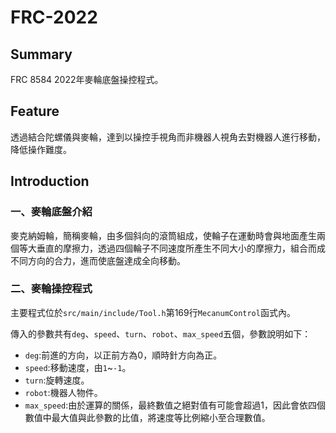 # FRC-2022

## Summary
FRC 8584 2022年麥輪底盤操控程式。

## Feature
透過結合陀螺儀與麥輪，達到以操控手視角而非機器人視角去對機器人進行移動，降低操作難度。

## Introduction
### 一、麥輪底盤介紹
麥克納姆輪，簡稱麥輪，由多個斜向的滾筒組成，使輪子在運動時會與地面產生兩個等大垂直的摩擦力，透過四個輪子不同速度所產生不同大小的摩擦力，組合而成不同方向的合力，進而使底盤達成全向移動。

### 二、麥輪操控程式
主要程式位於`src/main/include/Tool.h`第169行`MecanumControl`函式內。

傳入的參數共有`deg`、`speed`、`turn`、`robot`、`max_speed`五個，參數說明如下：
- `deg`:前進的方向，以正前方為0，順時針方向為正。
- `speed`:移動速度，由`1`~`-1`。
- `turn`:旋轉速度。
- `robot`:機器人物件。
- `max_speed`:由於運算的關係，最終數值之絕對值有可能會超過1，因此會依四個數值中最大值與此參數的比值，將速度等比例縮小至合理數值。


